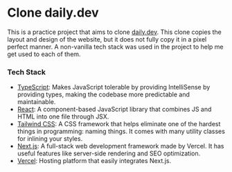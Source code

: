 # Clone daily.dev

This is a practice project that aims to clone [daily.dev](https://daily.dev/). This clone copies the layout and design of the website, but it does not fully copy it in a pixel perfect manner. A non-vanilla tech stack was used in the project to help me get used to each of them.

### Tech Stack

* [TypeScript](https://www.typescriptlang.org/): Makes JavaScript tolerable by providing IntelliSense by providing types, making the codebase more predictable and maintainable.
* [React](https://react.dev/): A component-based JavaScript library that combines JS and HTML into one file through JSX.
* [Tailwind CSS](https://tailwindcss.com/): A CSS framework that helps eliminate one of the hardest things in programming: naming things. It comes with many utility classes for inlining your styles.
* [Next.js](https://nextjs.org/): A full-stack web development framework made by Vercel. It has useful features like server-side rendering and SEO optimization.
* [Vercel](https://vercel.com/): Hosting platform that easily integrates Next.js.
